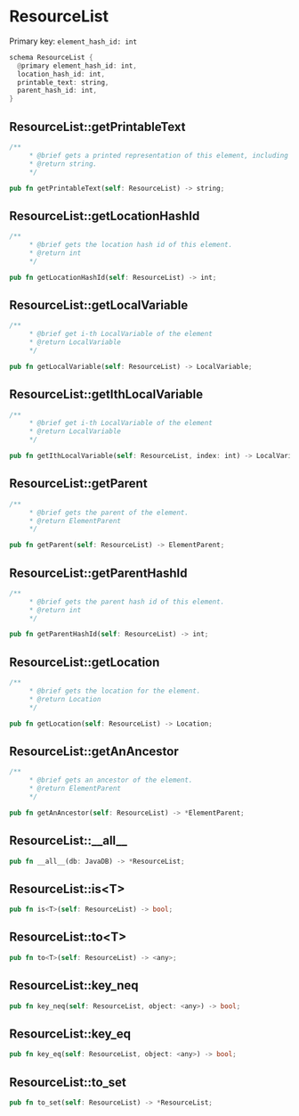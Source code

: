 # ResourceList

Primary key: `element_hash_id: int`

```rust
schema ResourceList {
  @primary element_hash_id: int,
  location_hash_id: int,
  printable_text: string,
  parent_hash_id: int,
}
```
## ResourceList::getPrintableText

```rust
/**
     * @brief gets a printed representation of this element, including its structure where applicable.
     * @return string.
     */
```
```rust
pub fn getPrintableText(self: ResourceList) -> string;
```
## ResourceList::getLocationHashId

```rust
/**
     * @brief gets the location hash id of this element.
     * @return int
     */
```
```rust
pub fn getLocationHashId(self: ResourceList) -> int;
```
## ResourceList::getLocalVariable

```rust
/**
     * @brief get i-th LocalVariable of the element
     * @return LocalVariable 
     */
```
```rust
pub fn getLocalVariable(self: ResourceList) -> LocalVariable;
```
## ResourceList::getIthLocalVariable

```rust
/**
     * @brief get i-th LocalVariable of the element
     * @return LocalVariable 
     */
```
```rust
pub fn getIthLocalVariable(self: ResourceList, index: int) -> LocalVariable;
```
## ResourceList::getParent

```rust
/**
     * @brief gets the parent of the element.
     * @return ElementParent 
     */
```
```rust
pub fn getParent(self: ResourceList) -> ElementParent;
```
## ResourceList::getParentHashId

```rust
/**
     * @brief gets the parent hash id of this element.
     * @return int
     */
```
```rust
pub fn getParentHashId(self: ResourceList) -> int;
```
## ResourceList::getLocation

```rust
/**
     * @brief gets the location for the element.
     * @return Location
     */
```
```rust
pub fn getLocation(self: ResourceList) -> Location;
```
## ResourceList::getAnAncestor

```rust
/**
     * @brief gets an ancestor of the element.
     * @return ElementParent 
     */
```
```rust
pub fn getAnAncestor(self: ResourceList) -> *ElementParent;
```
## ResourceList::\_\_all\_\_

```rust
pub fn __all__(db: JavaDB) -> *ResourceList;
```
## ResourceList::is\<T\>

```rust
pub fn is<T>(self: ResourceList) -> bool;
```
## ResourceList::to\<T\>

```rust
pub fn to<T>(self: ResourceList) -> <any>;
```
## ResourceList::key\_neq

```rust
pub fn key_neq(self: ResourceList, object: <any>) -> bool;
```
## ResourceList::key\_eq

```rust
pub fn key_eq(self: ResourceList, object: <any>) -> bool;
```
## ResourceList::to\_set

```rust
pub fn to_set(self: ResourceList) -> *ResourceList;
```
